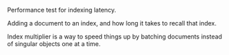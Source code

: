 Performance test for indexing latency.

Adding a document to an index, and how long it takes to recall that index.

Index multiplier is a way to speed things up by batching documents instead of singular objects one at a time.

